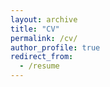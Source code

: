 ```yaml
---
layout: archive
title: "CV"
permalink: /cv/
author_profile: true
redirect_from:
  - /resume
---
```


<object data="https://sydney-white.github.io/web/files/Sydney-White-CV.pdf" width="1000" height="1000" type='application/pdf'></object>

